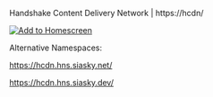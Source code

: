 Handshake Content Delivery Network | https://hcdn/

[![Add to Homescreen](https://img.shields.io/badge/Skynet-Add%20To%20Homescreen-00c65e?logo=skynet&labelColor=0d0d0d)](https://homescreen.hns.siasky.net/#/skylink/AQAhyeJLN1z2PDM0Po-FnN8RiXJi0Vhm90mtJYeTHUJymQ)

Alternative Namespaces: 

https://hcdn.hns.siasky.net/

https://hcdn.hns.siasky.dev/
